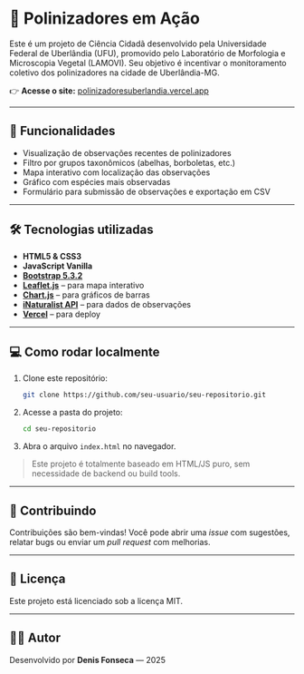 # 🐝 Polinizadores em Ação

Este é um projeto de Ciência Cidadã desenvolvido pela Universidade Federal de Uberlândia (UFU), promovido pelo Laboratório de Morfologia e Microscopia Vegetal (LAMOVI). Seu objetivo é incentivar o monitoramento coletivo dos polinizadores na cidade de Uberlândia-MG.

👉 **Acesse o site:** [polinizadoresuberlandia.vercel.app](https://polinizadoresuberlandia.vercel.app/)

---

## 📸 Funcionalidades

- Visualização de observações recentes de polinizadores
- Filtro por grupos taxonômicos (abelhas, borboletas, etc.)
- Mapa interativo com localização das observações
- Gráfico com espécies mais observadas
- Formulário para submissão de observações e exportação em CSV

---

## 🛠️ Tecnologias utilizadas

- **HTML5 & CSS3**
- **JavaScript Vanilla**
- **[Bootstrap 5.3.2](https://getbootstrap.com/)**
- **[Leaflet.js](https://leafletjs.com/)** – para mapa interativo
- **[Chart.js](https://www.chartjs.org/)** – para gráficos de barras
- **[iNaturalist API](https://api.inaturalist.org/)** – para dados de observações
- **[Vercel](https://vercel.com/)** – para deploy

---

## 💻 Como rodar localmente

1. Clone este repositório:
   ```bash
   git clone https://github.com/seu-usuario/seu-repositorio.git
   ```

2. Acesse a pasta do projeto:
   ```bash
   cd seu-repositorio
   ```

3. Abra o arquivo `index.html` no navegador.

> Este projeto é totalmente baseado em HTML/JS puro, sem necessidade de backend ou build tools.

---

## 🤝 Contribuindo

Contribuições são bem-vindas! Você pode abrir uma *issue* com sugestões, relatar bugs ou enviar um *pull request* com melhorias.

---

## 🧾 Licença

Este projeto está licenciado sob a licença MIT.

---

## 👨‍💻 Autor

Desenvolvido por **Denis Fonseca** — 2025
